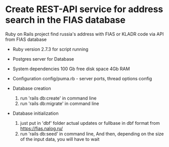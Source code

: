 # Create REST-API service for address search in the FIAS database   

Ruby on Rails project find russia's address with FIAS or KLADR code via API from FIAS database

* Ruby version 2.7.3 for script running
* Postgres server for Database

* System dependencies
  100 Gb free disk space 
  4Gb RAM 


* Configuration
  config/puma.rb - server ports, thread options config

* Database creation
  1. run 'rails db:create' in command line
  2. run 'rails db:migrate' in command line  
  

* Database initialization
  1. just put in 'dbf' folder actual updates or fullbase in dbf format from 
  https://fias.nalog.ru/
  2. run 'rails db:seed' in command line, And then, depending on the size of the input data, you will have to wait


